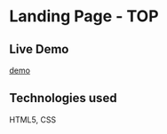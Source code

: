 # Landing Page - TOP
## Live Demo
[demo](https://22tsb.github.io/landing-page-project) 
## Technologies used
HTML5, CSS
